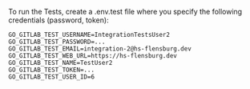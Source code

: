 To run the Tests, create a .env.test file where you specify the following credentials (password, token):

```
GO_GITLAB_TEST_USERNAME=IntegrationTestsUser2
GO_GITLAB_TEST_PASSWORD=...
GO_GITLAB_TEST_EMAIL=integration-2@hs-flensburg.dev
GO_GITLAB_TEST_WEB_URL=https://hs-flensburg.dev
GO_GITLAB_TEST_NAME=TestUser2
GO_GITLAB_TEST_TOKEN=...
GO_GITLAB_TEST_USER_ID=6
```
